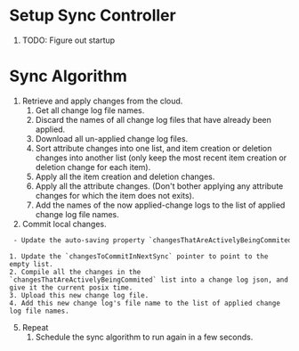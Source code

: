 # Setup Sync Controller
 1. TODO: Figure out startup

# Sync Algorithm
 1. Retrieve and apply changes from the cloud.
    1. Get all change log file names.
    2. Discard the names of all change log files that have already been applied.
    3. Download all un-applied change log files.
    4. Sort attribute changes into one list, and item creation or deletion changes into another list (only keep the most recent item creation or deletion change for each item).
    5. Apply all the item creation and deletion changes.
    6. Apply all the attribute changes. (Don't bother applying any attribute changes for which the item does not exits).
    7. Add the names of the now applied-change logs to the list of applied change log file names.
 2. Commit local changes.
```diff
 - Update the auto-saving property `changesThatAreActivelyBeingCommited` to reference the other change list. (There are two, one empty and the other full of changes. Point it at the one that is full of changes.)
```
    1. Update the `changesToCommitInNextSync` pointer to point to the empty list.
    2. Compile all the changes in the `changesThatAreActivelyBeingCommited` list into a change log json, and give it the current posix time.
    3. Upload this new change log file.
    4. Add this new change log's file name to the list of applied change log file names.
 5. Repeat
    1. Schedule the sync algorithm to run again in a few seconds.
